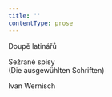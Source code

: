 ```yaml
---
title: ''
contentType: prose
---
```


<section>

Doupě latinářů

Sežrané spisy  
(Die ausgewühlten Schriften)

Ivan Wernisch

</section>
